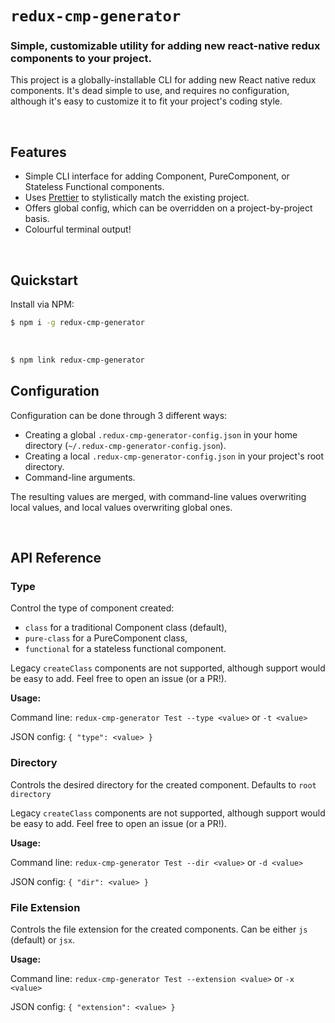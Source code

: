 # `redux-cmp-generator`
### Simple, customizable utility for adding new react-native redux components to your project.

This project is a globally-installable CLI for adding new React native redux components. It's dead simple to use, and requires no configuration, although it's easy to customize it to fit your project's coding style.

<br />

## Features
- Simple CLI interface for adding Component, PureComponent, or Stateless Functional components.
- Uses [Prettier](https://github.com/prettier/prettier) to stylistically match the existing project.
- Offers global config, which can be overridden on a project-by-project basis.
- Colourful terminal output!


<br />

## Quickstart

Install via NPM:

```bash
$ npm i -g redux-cmp-generator
```
<br />

```bash
$ npm link redux-cmp-generator
```

## Configuration

Configuration can be done through 3 different ways:

- Creating a global `.redux-cmp-generator-config.json` in your home directory (`~/.redux-cmp-generator-config.json`).
- Creating a local `.redux-cmp-generator-config.json` in your project's root directory.
- Command-line arguments.

The resulting values are merged, with command-line values overwriting local values, and local values overwriting global ones.

<br />

## API Reference

### Type

Control the type of component created:
- `class` for a traditional Component class (default),
- `pure-class` for a PureComponent class,
- `functional` for a stateless functional component.

Legacy `createClass` components are not supported, although support would be easy to add. Feel free to open an issue (or a PR!).

**Usage:**

Command line: `redux-cmp-generator Test --type <value>` or `-t <value>`

JSON config: `{ "type": <value> }`
<br />

### Directory

Controls the desired directory for the created component. Defaults to `root directory`

Legacy `createClass` components are not supported, although support would be easy to add. Feel free to open an issue (or a PR!).

**Usage:**

Command line: `redux-cmp-generator Test --dir <value>` or `-d <value>`

JSON config: `{ "dir": <value> }`
<br />

### File Extension

Controls the file extension for the created components. Can be either `js` (default) or `jsx`.

**Usage:**

Command line: `redux-cmp-generator Test --extension <value>` or `-x <value>`

JSON config: `{ "extension": <value> }`
<br />